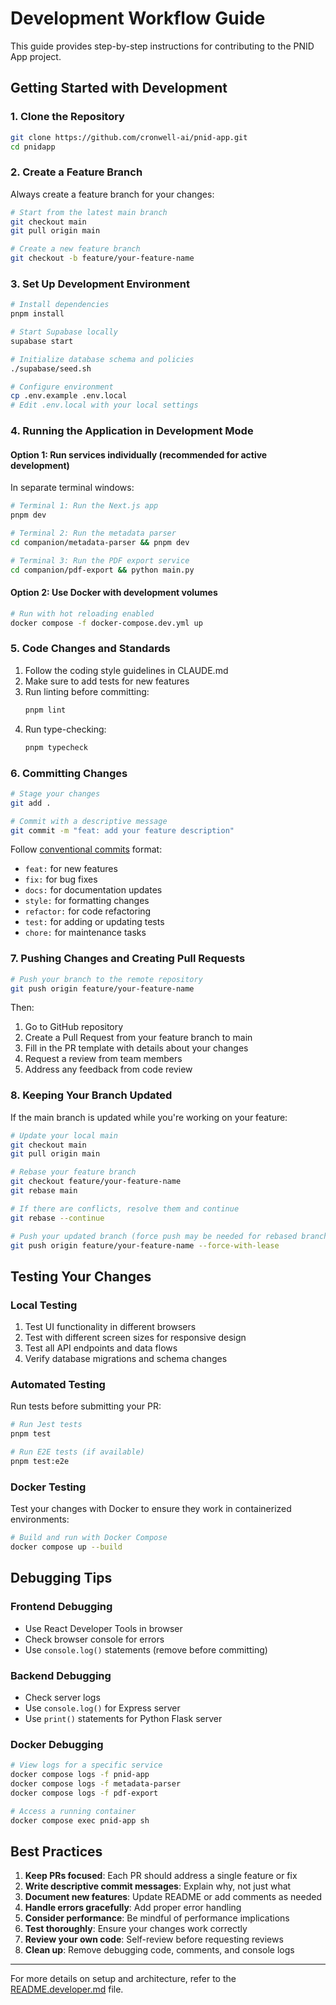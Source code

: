 # Development Workflow Guide

This guide provides step-by-step instructions for contributing to the PNID App project.

## Getting Started with Development

### 1. Clone the Repository

```bash
git clone https://github.com/cronwell-ai/pnid-app.git
cd pnidapp
```

### 2. Create a Feature Branch

Always create a feature branch for your changes:

```bash
# Start from the latest main branch
git checkout main
git pull origin main

# Create a new feature branch
git checkout -b feature/your-feature-name
```

### 3. Set Up Development Environment

```bash
# Install dependencies
pnpm install

# Start Supabase locally
supabase start

# Initialize database schema and policies
./supabase/seed.sh

# Configure environment
cp .env.example .env.local
# Edit .env.local with your local settings
```

### 4. Running the Application in Development Mode

#### Option 1: Run services individually (recommended for active development)

In separate terminal windows:

```bash
# Terminal 1: Run the Next.js app
pnpm dev

# Terminal 2: Run the metadata parser
cd companion/metadata-parser && pnpm dev

# Terminal 3: Run the PDF export service
cd companion/pdf-export && python main.py
```

#### Option 2: Use Docker with development volumes

```bash
# Run with hot reloading enabled
docker compose -f docker-compose.dev.yml up
```

### 5. Code Changes and Standards

1. Follow the coding style guidelines in CLAUDE.md
2. Make sure to add tests for new features
3. Run linting before committing:
   ```bash
   pnpm lint
   ```
4. Run type-checking:
   ```bash
   pnpm typecheck
   ```

### 6. Committing Changes

```bash
# Stage your changes
git add .

# Commit with a descriptive message
git commit -m "feat: add your feature description"
```

Follow [conventional commits](https://www.conventionalcommits.org/) format:
- `feat:` for new features
- `fix:` for bug fixes
- `docs:` for documentation updates
- `style:` for formatting changes
- `refactor:` for code refactoring
- `test:` for adding or updating tests
- `chore:` for maintenance tasks

### 7. Pushing Changes and Creating Pull Requests

```bash
# Push your branch to the remote repository
git push origin feature/your-feature-name
```

Then:
1. Go to GitHub repository
2. Create a Pull Request from your feature branch to main
3. Fill in the PR template with details about your changes
4. Request a review from team members
5. Address any feedback from code review

### 8. Keeping Your Branch Updated

If the main branch is updated while you're working on your feature:

```bash
# Update your local main
git checkout main
git pull origin main

# Rebase your feature branch
git checkout feature/your-feature-name
git rebase main

# If there are conflicts, resolve them and continue
git rebase --continue

# Push your updated branch (force push may be needed for rebased branch)
git push origin feature/your-feature-name --force-with-lease
```

## Testing Your Changes

### Local Testing

1. Test UI functionality in different browsers
2. Test with different screen sizes for responsive design
3. Test all API endpoints and data flows
4. Verify database migrations and schema changes

### Automated Testing

Run tests before submitting your PR:

```bash
# Run Jest tests
pnpm test

# Run E2E tests (if available)
pnpm test:e2e
```

### Docker Testing

Test your changes with Docker to ensure they work in containerized environments:

```bash
# Build and run with Docker Compose
docker compose up --build
```

## Debugging Tips

### Frontend Debugging

- Use React Developer Tools in browser
- Check browser console for errors
- Use `console.log()` statements (remove before committing)

### Backend Debugging

- Check server logs
- Use `console.log()` for Express server
- Use `print()` statements for Python Flask server

### Docker Debugging

```bash
# View logs for a specific service
docker compose logs -f pnid-app
docker compose logs -f metadata-parser
docker compose logs -f pdf-export

# Access a running container
docker compose exec pnid-app sh
```

## Best Practices

1. **Keep PRs focused**: Each PR should address a single feature or fix
2. **Write descriptive commit messages**: Explain why, not just what
3. **Document new features**: Update README or add comments as needed
4. **Handle errors gracefully**: Add proper error handling
5. **Consider performance**: Be mindful of performance implications
6. **Test thoroughly**: Ensure your changes work correctly
7. **Review your own code**: Self-review before requesting reviews
8. **Clean up**: Remove debugging code, comments, and console logs

---

For more details on setup and architecture, refer to the [README.developer.md](../README.developer.md) file.